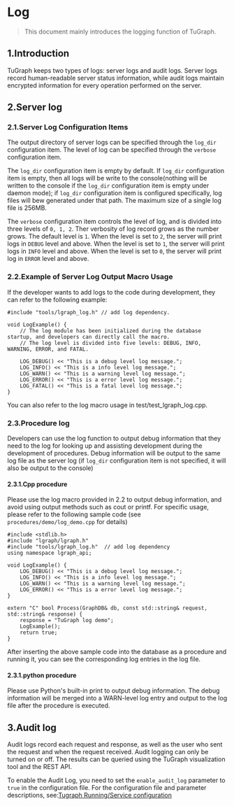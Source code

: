# Log

> This document mainly introduces the logging function of TuGraph.

## 1.Introduction

TuGraph keeps two types of logs: server logs and audit logs. Server logs record human-readable server status information, while audit logs maintain encrypted information for every operation performed on the server.

## 2.Server log

### 2.1.Server Log Configuration Items
The output directory of server logs can be specified through the `log_dir` configuration item. The level of log can be specified through the `verbose` configuration item.

The `log_dir` configuration item is empty by default. If `log_dir` configuration item is empty, then all logs will be write to the console(nothing will be written to the console if the `log_dir` configuration item is empty under daemon mode); if `log_dir` configuration item is configured specifically, log files will bew generated under that path. The maximum size of a single log file is 256MB.

The `verbose` configuration item controls the level of log, and is divided into three levels of `0, 1, 2`. Ther verbosity of log record grows as the number grows. The default level is `1`. When the level is set to `2`, the server will print logs in `DEBUG` level and above. When the level is set to `1`, the server will print logs in `INFO` level and above. When the level is set to `0`, the server will print log in `ERROR` level and above.

### 2.2.Example of Server Log Output Macro Usage

If the developer wants to add logs to the code during development, they can refer to the following example:

```
#include "tools/lgraph_log.h" // add log dependency.

void LogExample() {
    // The log module has been initialized during the database startup, and developers can directly call the macro.
    // The log level is divided into five levels: DEBUG, INFO, WARNING, ERROR, and FATAL.

    LOG_DEBUG() << "This is a debug level log message.";
    LOG_INFO() << "This is a info level log message.";
    LOG_WARN() << "This is a warning level log message.";
    LOG_ERROR() << "This is a error level log message.";
    LOG_FATAL() << "This is a fatal level log message.";
}
```

You can also refer to the log macro usage in test/test_lgraph_log.cpp.

### 2.3.Procedure log

Developers can use the log function to output debug information that they need to the log for looking up and assisting development during the development of procedures. Debug information will be output to the same log file as the server log (if `log_dir` configuration item is not specified, it will also be output to the console)

#### 2.3.1.Cpp procedure
Please use the log macro provided in 2.2 to output debug information, and avoid using output methods such as cout or printf. For specific usage, please refer to the following sample code (see `procedures/demo/log_demo.cpp` for details)

```
#include <stdlib.h>
#include "lgraph/lgraph.h"
#include "tools/lgraph_log.h"  // add log dependency
using namespace lgraph_api;

void LogExample() {
    LOG_DEBUG() << "This is a debug level log message.";
    LOG_INFO() << "This is a info level log message.";
    LOG_WARN() << "This is a warning level log message.";
    LOG_ERROR() << "This is a error level log message.";
}

extern "C" bool Process(GraphDB& db, const std::string& request, std::string& response) {
    response = "TuGraph log demo";
    LogExample();
    return true;
}
```
After inserting the above sample code into the database as a procedure and running it, you can see the corresponding log entries in the log file.

#### 2.3.1.python procedure
Please use Python's built-in print to output debug information. The debug information will be merged into a WARN-level log entry and output to the log file after the procedure is executed.

## 3.Audit log

Audit logs record each request and response, as well as the user who sent the request and when the request received. Audit logging can only be turned on or off. The results can be queried using the TuGraph visualization tool and the REST API.

To enable the Audit Log, you need to set the `enable_audit_log` parameter to `true` in the configuration file. For the configuration file and parameter descriptions, see:[Tugraph Running/Service configuration](../2.running/2.tugraph-running.md/#4service-configuration)
